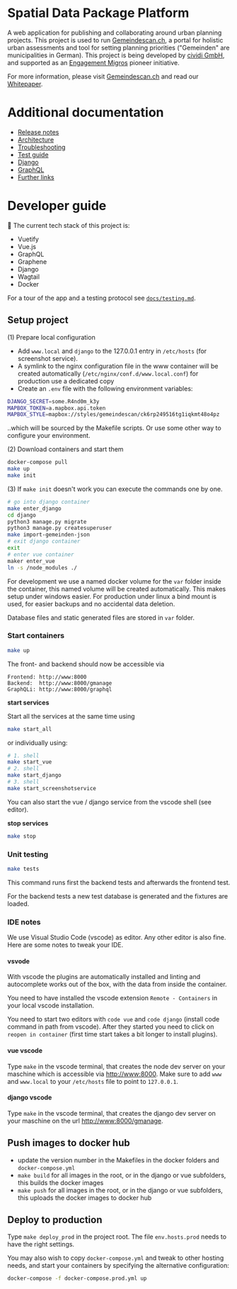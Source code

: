 # Spatial Data Package Platform

A web application for publishing and collaborating around urban planning projects. This project is used to run [Gemeindescan.ch](https://gemeindescan.ch), a portal for holistic urban assessments and tool for setting planning priorities ("Gemeinden" are municipalities in German). This project is being developed by [cividi GmbH](https://cividi.ch), and supported as an [Engagement Migros](https://www.engagement-migros.ch/en/pioneers/cividi) pioneer initiative.

For more information, please visit [Gemeindescan.ch](https://gemeindescan.ch) and read our [Whitepaper](https://github.com/cividi/whitepaper).

# Additional documentation

- [Release notes](./RELEASE.md)
- [Architecture](./docs/architecture.md)
- [Troubleshooting](./docs/troubleshooting.md)
- [Test guide](./docs/testing.md)
- [Django](./docs/django.md)
- [GraphQL](./docs/graphql.md)
- [Further links](./docs/links.md)

# Developer guide

:construction: The current tech stack of this project is:

- Vuetify
- Vue.js
- GraphQL
- Graphene
- Django
- Wagtail
- Docker

For a tour of the app and a testing protocol see [`docs/testing.md`](./docs/testing.md).

## Setup project

(1) Prepare local configuration

- Add `www.local` and `django` to the 127.0.0.1 entry in `/etc/hosts` (for screenshot service).
- A symlink to the nginx configuration file in the www container will be created automatically (`/etc/nginx/conf.d/www.local.conf`) for production use a dedicated copy
- Create an `.env` file with the following environment variables:
```bash
DJANGO_SECRET=some.R4nd0m_k3y
MAPBOX_TOKEN=a.mapbox.api.token
MAPBOX_STYLE=mapbox://styles/gemeindescan/ck6rp249516tg1iqkmt48o4pz
```
..which will be sourced by the Makefile scripts. Or use some other way to configure your environment.

(2) Download containers and start them

```bash
docker-compose pull
make up
make init
```

(3) If `make init` doesn't work you can execute the commands one by one.

```bash
# go into django container
make enter_django
cd django
python3 manage.py migrate
python3 manage.py createsuperuser
make import-gemeinden-json
# exit django container
exit
# enter vue container
maker enter_vue
ln -s /node_modules ./
```

For development we use a named docker volume for the `var` folder inside the container, this named
volume will be created automatically. This makes setup under windows easier.
For production under linux a bind mount is used, for easier backups and no accidental data deletion.

Database files and static generated files are stored in `var` folder.

### Start containers

```bash
make up
```

The front- and backend should now be accessible via

```
Frontend: http://www:8000
Backend:  http://www:8000/gmanage
GraphQLi: http://www:8000/graphql
```

**start services**

Start all the services at the same time using

```bash
make start_all
```

or individually using:

```bash
# 1. shell
make start_vue
# 2. shell
make start_django
# 3. shell
make start_screenshotservice
```

You can also start the vue / django service from the vscode shell (see editor).

**stop services**

```bash
make stop
```

### Unit testing

```bash
make tests
```

This command runs first the backend tests and afterwards the frontend test.

For the backend tests a new test database is generated and the fixtures are loaded.


### IDE notes

We use Visual Studio Code (vscode) as editor. Any other editor is also fine. Here are some notes to tweak your IDE.

#### vsvode

With vscode the plugins are automatically installed and linting and autocomplete works out of the box,
with the data from inside the container.

You need to have installed the vscode extension `Remote - Containers` in your local vscode installation.

You need to start two editors with `code vue` and `code django` (install code command in path from vscode).
After they started you need to click on `reopen in container` (first time start takes a bit longer to install plugins).

#### vue vscode

Type `make` in the vscode terminal, that creates the node dev server on your maschine which is accessible via [http://www:8000](http://www:8000). Make sure to add `www` and `www.local` to your `/etc/hosts` file to point to `127.0.0.1`.

#### django vscode

Type `make` in the vscode terminal, that creates the django dev server on your maschine on the url [http://www:8000/gmanage](http://www:8000/gmanage).

## Push images to docker hub

- update the version number in the Makefiles in the docker folders and `docker-compose.yml`
- `make build` for all images in the root, or in the django or vue subfolders, this builds the docker images
- `make push` for all images in the root, or in the django or vue subfolders, this uploads the docker images to docker hub

## Deploy to production

Type `make deploy_prod` in the project root. The file `env.hosts.prod` needs to have the right settings.

You may also wish to copy `docker-compose.yml` and tweak to other hosting needs, and start your containers by specifying the alternative configuration:

```bash
docker-compose -f docker-compose.prod.yml up
```
